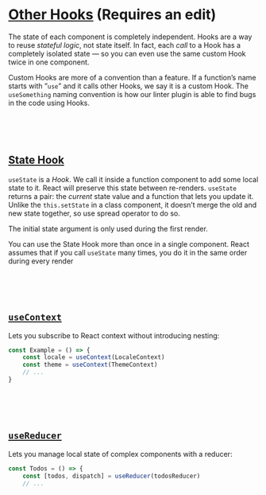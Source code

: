 # [Other Hooks](https://reactjs.org/docs/hooks-overview.html#other-hooks) (Requires an edit)

The state of each component is completely independent. Hooks are a way to reuse *stateful logic*, not state itself. In fact, each *call* to a Hook has a completely isolated state — so you can even use the same custom Hook twice in one component.

Custom Hooks are more of a convention than a feature. If a function’s name starts with ”`use`” and it calls other Hooks, we say it is a custom Hook. The `useSomething` naming convention is how our linter plugin is able to find bugs in the code using Hooks.



<br />
<br />
<br />



## [State Hook](https://reactjs.org/docs/hooks-overview.html#state-hook)

`useState` is a *Hook*. We call it inside a function component to add some local state to it. React will preserve this state between re-renders. `useState` returns a pair: the *current* state value and a function that lets you update it. Unlike the `this.setState` in a class component, it doesn’t merge the old and new state together, so use spread operator to do so.

The initial state argument is only used during the first render.

You can use the State Hook more than once in a single component. React assumes that if you call `useState` many times, you do it in the same order during every render



<br />
<br />
<br />



## [`useContext`](https://reactjs.org/docs/hooks-reference.html#usecontext)

Lets you subscribe to React context without introducing nesting:

```jsx
const Example = () => {
    const locale = useContext(LocaleContext)
    const theme = useContext(ThemeContext)
    // ...
}
```



<br />
<br />
<br />



## [`useReducer`](https://reactjs.org/docs/hooks-reference.html#usereducer)

Lets you manage local state of complex components with a reducer:

```jsx
const Todos = () => {
    const [todos, dispatch] = useReducer(todosReducer)
    // ...
```
